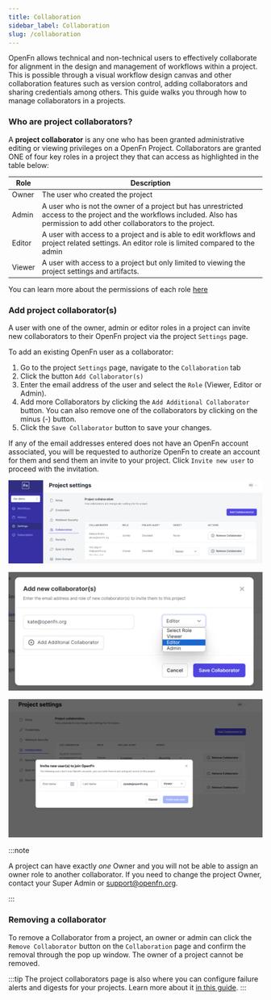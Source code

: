 ```yaml
---
title: Collaboration
sidebar_label: Collaboration
slug: /collaboration
---
```


OpenFn allows technical and non-technical users to effectively collaborate for
alignment in the design and management of workflows within a project. This is
possible through a visual workflow design canvas and other collaboration
features such as version control, adding collaborators and sharing credentials
among others. This guide walks you through how to manage collaborators in a
projects.

### Who are project collaborators?

A **project collaborator** is any one who has been granted administrative
editing or viewing privileges on a OpenFn Project. Collaborators are granted ONE
of four key roles in a project they that can access as highlighted in the table
below:

| Role   | Description                                                                                                                                                                    |
| ------ | ------------------------------------------------------------------------------------------------------------------------------------------------------------------------------ |
| Owner  | The user who created the project                                                                                                                                               |
| Admin  | A user who is not the owner of a project but has unrestricted access to the project and the workflows included. Also has permission to add other collaborators to the project. |
| Editor | A user with access to a project and is able to edit workflows and project related settings. An editor role is limited compared to the admin                                    |
| Viewer | A user with access to a project but only limited to viewing the project settings and artifacts.                                                                                |

You can learn more about the permissions of each role
[here](../manage-projects/user-roles-permissions.md)

### Add project collaborator(s)

A user with one of the owner, admin or editor roles in a project can invite new
collaborators to their OpenFn project via the project `Settings` page.

To add an existing OpenFn user as a collaborator:

1. Go to the project `Settings` page, navigate to the `Collaboration` tab
2. Click the button `Add Collaborator(s)`
3. Enter the email address of the user and select the `Role` (Viewer, Editor or
   Admin).
4. Add more Collaborators by clicking the `Add Additional Collaborator` button.
   You can also remove one of the collaborators by clicking on the minus (-)
   button.
5. Click the `Save Collaborator` button to save your changes.

If any of the email addresses entered does not have an OpenFn account
associated, you will be requested to authorize OpenFn to create an account for
them and send them an invite to your project. Click `Invite new user` to proceed
with the invitation.

![Collaboration](/img/collaboration.webp)

![Add collaborator](/img/add_collab.webp)

![Invite new users](/img/invite-new-users.webp)

:::note

A project can have exactly _one_ Owner and you will not be able to assign an
owner role to another collaborator. If you need to change the project Owner,
contact your Super Admin or [support@openfn.org](mailto:support@openfn.org).

:::

### Removing a collaborator

To remove a Collaborator from a project, an owner or admin can click the
`Remove Collaborator` button on the `Collaboration` page and confirm the removal
through the pop up window. The owner of a project cannot be removed.

:::tip The project collaborators page is also where you can configure failure
alerts and digests for your projects. Learn more about it
[in this guide](../manage-projects/notifications.md). :::
